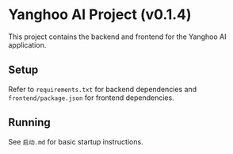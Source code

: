 # Yanghoo AI Project (v0.1.4)

This project contains the backend and frontend for the Yanghoo AI application.

## Setup

Refer to `requirements.txt` for backend dependencies and `frontend/package.json` for frontend dependencies.

## Running

See `启动.md` for basic startup instructions. 